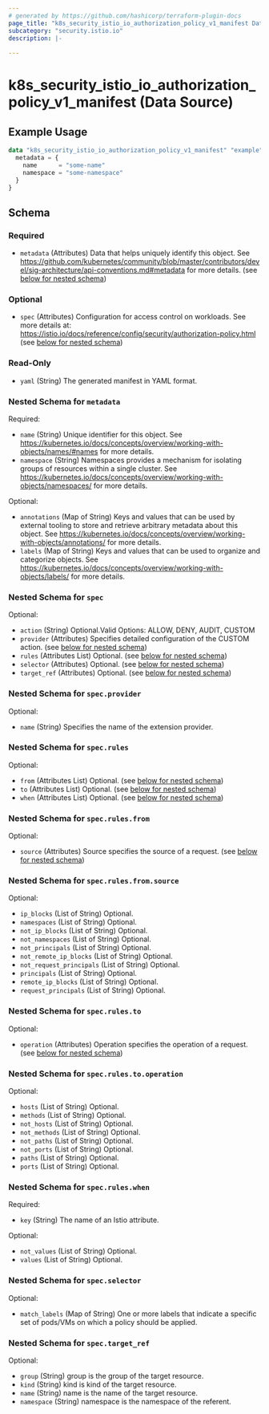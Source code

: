 ```yaml
---
# generated by https://github.com/hashicorp/terraform-plugin-docs
page_title: "k8s_security_istio_io_authorization_policy_v1_manifest Data Source - terraform-provider-k8s"
subcategory: "security.istio.io"
description: |-
  
---
```


# k8s_security_istio_io_authorization_policy_v1_manifest (Data Source)



## Example Usage

```terraform
data "k8s_security_istio_io_authorization_policy_v1_manifest" "example" {
  metadata = {
    name      = "some-name"
    namespace = "some-namespace"
  }
}
```

<!-- schema generated by tfplugindocs -->
## Schema

### Required

- `metadata` (Attributes) Data that helps uniquely identify this object. See https://github.com/kubernetes/community/blob/master/contributors/devel/sig-architecture/api-conventions.md#metadata for more details. (see [below for nested schema](#nestedatt--metadata))

### Optional

- `spec` (Attributes) Configuration for access control on workloads. See more details at: https://istio.io/docs/reference/config/security/authorization-policy.html (see [below for nested schema](#nestedatt--spec))

### Read-Only

- `yaml` (String) The generated manifest in YAML format.

<a id="nestedatt--metadata"></a>
### Nested Schema for `metadata`

Required:

- `name` (String) Unique identifier for this object. See https://kubernetes.io/docs/concepts/overview/working-with-objects/names/#names for more details.
- `namespace` (String) Namespaces provides a mechanism for isolating groups of resources within a single cluster. See https://kubernetes.io/docs/concepts/overview/working-with-objects/namespaces/ for more details.

Optional:

- `annotations` (Map of String) Keys and values that can be used by external tooling to store and retrieve arbitrary metadata about this object. See https://kubernetes.io/docs/concepts/overview/working-with-objects/annotations/ for more details.
- `labels` (Map of String) Keys and values that can be used to organize and categorize objects. See https://kubernetes.io/docs/concepts/overview/working-with-objects/labels/ for more details.


<a id="nestedatt--spec"></a>
### Nested Schema for `spec`

Optional:

- `action` (String) Optional.Valid Options: ALLOW, DENY, AUDIT, CUSTOM
- `provider` (Attributes) Specifies detailed configuration of the CUSTOM action. (see [below for nested schema](#nestedatt--spec--provider))
- `rules` (Attributes List) Optional. (see [below for nested schema](#nestedatt--spec--rules))
- `selector` (Attributes) Optional. (see [below for nested schema](#nestedatt--spec--selector))
- `target_ref` (Attributes) Optional. (see [below for nested schema](#nestedatt--spec--target_ref))

<a id="nestedatt--spec--provider"></a>
### Nested Schema for `spec.provider`

Optional:

- `name` (String) Specifies the name of the extension provider.


<a id="nestedatt--spec--rules"></a>
### Nested Schema for `spec.rules`

Optional:

- `from` (Attributes List) Optional. (see [below for nested schema](#nestedatt--spec--rules--from))
- `to` (Attributes List) Optional. (see [below for nested schema](#nestedatt--spec--rules--to))
- `when` (Attributes List) Optional. (see [below for nested schema](#nestedatt--spec--rules--when))

<a id="nestedatt--spec--rules--from"></a>
### Nested Schema for `spec.rules.from`

Optional:

- `source` (Attributes) Source specifies the source of a request. (see [below for nested schema](#nestedatt--spec--rules--from--source))

<a id="nestedatt--spec--rules--from--source"></a>
### Nested Schema for `spec.rules.from.source`

Optional:

- `ip_blocks` (List of String) Optional.
- `namespaces` (List of String) Optional.
- `not_ip_blocks` (List of String) Optional.
- `not_namespaces` (List of String) Optional.
- `not_principals` (List of String) Optional.
- `not_remote_ip_blocks` (List of String) Optional.
- `not_request_principals` (List of String) Optional.
- `principals` (List of String) Optional.
- `remote_ip_blocks` (List of String) Optional.
- `request_principals` (List of String) Optional.



<a id="nestedatt--spec--rules--to"></a>
### Nested Schema for `spec.rules.to`

Optional:

- `operation` (Attributes) Operation specifies the operation of a request. (see [below for nested schema](#nestedatt--spec--rules--to--operation))

<a id="nestedatt--spec--rules--to--operation"></a>
### Nested Schema for `spec.rules.to.operation`

Optional:

- `hosts` (List of String) Optional.
- `methods` (List of String) Optional.
- `not_hosts` (List of String) Optional.
- `not_methods` (List of String) Optional.
- `not_paths` (List of String) Optional.
- `not_ports` (List of String) Optional.
- `paths` (List of String) Optional.
- `ports` (List of String) Optional.



<a id="nestedatt--spec--rules--when"></a>
### Nested Schema for `spec.rules.when`

Required:

- `key` (String) The name of an Istio attribute.

Optional:

- `not_values` (List of String) Optional.
- `values` (List of String) Optional.



<a id="nestedatt--spec--selector"></a>
### Nested Schema for `spec.selector`

Optional:

- `match_labels` (Map of String) One or more labels that indicate a specific set of pods/VMs on which a policy should be applied.


<a id="nestedatt--spec--target_ref"></a>
### Nested Schema for `spec.target_ref`

Optional:

- `group` (String) group is the group of the target resource.
- `kind` (String) kind is kind of the target resource.
- `name` (String) name is the name of the target resource.
- `namespace` (String) namespace is the namespace of the referent.
